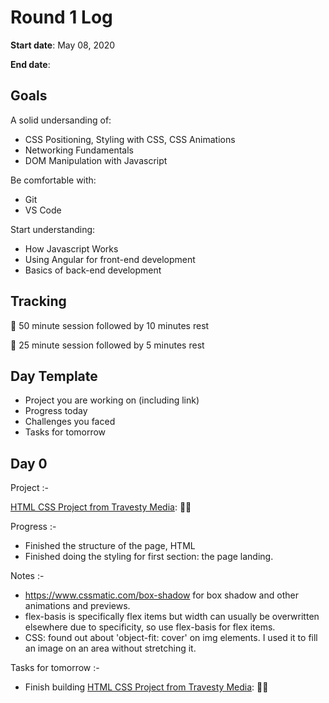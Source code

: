 # Round 1 Log

**Start date**: May 08, 2020

**End date**: 

## Goals

A solid undersanding of:
* CSS Positioning, Styling with CSS, CSS Animations 
* Networking Fundamentals
* DOM Manipulation with Javascript

Be comfortable with:
* Git
* VS Code

Start understanding:
* How Javascript Works
* Using Angular for front-end development
* Basics of back-end development

## Tracking

🍒 50 minute session followed by 10 minutes rest

🍅 25 minute session followed by 5 minutes rest

## Day Template

* Project you are working on (including link)
* Progress today
* Challenges you faced
* Tasks for tomorrow

## Day 0

Project :- 

[HTML CSS Project from Travesty Media](https://www.youtube.com/watch?v=XsEnj-1hG2o): 🍒🍒

Progress :-
- Finished the structure of the page, HTML 
- Finished doing the styling for first section: the page landing.

Notes :-
- https://www.cssmatic.com/box-shadow for box shadow and other animations and previews.
- flex-basis is specifically flex items but width can usually be overwritten elsewhere due to specificity, so use flex-basis for flex items.
- CSS: found out about  'object-fit: cover' on img elements. I used it to fill an image on an area without stretching it.

Tasks for tomorrow :-
- Finish building [HTML CSS Project from Travesty Media](https://www.youtube.com/watch?v=XsEnj-1hG2o): 🍒🍒